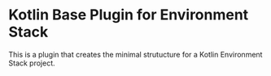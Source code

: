 # Kotlin Base Plugin for Environment Stack

This is a plugin that creates the minimal strutucture for a Kotlin Environment Stack project.